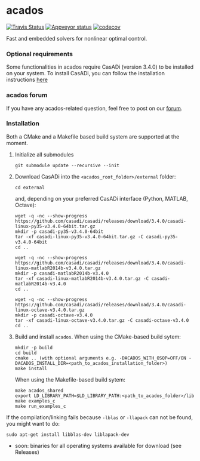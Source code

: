 # acados
[![Travis Status](https://secure.travis-ci.org/acados/acados.png?branch=master)](http://travis-ci.org/acados/acados)
[![Appveyor status](https://ci.appveyor.com/api/projects/status/q0b2nohk476u5clg?svg=true)](https://ci.appveyor.com/project/roversch/acados)
[![codecov](https://codecov.io/gh/acados/acados/branch/master/graph/badge.svg)](https://codecov.io/gh/acados/acados)

Fast and embedded solvers for nonlinear optimal control.

### Optional requirements
Some functionalities in acados require CasADi (version 3.4.0) to be installed on your system.
To install CasADi, you can follow the installation instructions [here](https://github.com/casadi/casadi/wiki/InstallationInstructions)

### acados forum 
If you have any acados-related question, feel free to post on our [forum](https://discourse.acados.org/).  

### Installation
Both a CMake and a Makefile based build system are supported at the moment.

1. Initialize all submodules
    ```
    git submodule update --recursive --init
    ```

1. Download CasADi into the `<acados_root_folder>/external` folder:
    ```
    cd external
    ```
    and, depending on your preferred CasADi interface (Python, MATLAB, Octave):

    ```
    wget -q -nc --show-progress https://github.com/casadi/casadi/releases/download/3.4.0/casadi-linux-py35-v3.4.0-64bit.tar.gz
    mkdir -p casadi-py35-v3.4.0-64bit
    tar -xf casadi-linux-py35-v3.4.0-64bit.tar.gz -C casadi-py35-v3.4.0-64bit
    cd ..
    ```

    ```
    wget -q -nc --show-progress https://github.com/casadi/casadi/releases/download/3.4.0/casadi-linux-matlabR2014b-v3.4.0.tar.gz
    mkdir -p casadi-matlabR2014b-v3.4.0
    tar -xf casadi-linux-matlabR2014b-v3.4.0.tar.gz -C casadi-matlabR2014b-v3.4.0
    cd ..
    ```

    ```
    wget -q -nc --show-progress https://github.com/casadi/casadi/releases/download/3.4.0/casadi-linux-octave-v3.4.0.tar.gz
    mkdir -p casadi-octave-v3.4.0
    tar -xf casadi-linux-octave-v3.4.0.tar.gz -C casadi-octave-v3.4.0
    cd ..
    ```

1. Build and install `acados`.
    When using the CMake-based build sytem:
    ```
    mkdir -p build
    cd build
    cmake .. (with optional arguments e.g. -DACADOS_WITH_OSQP=OFF/ON -DACADOS_INSTALL_DIR=<path_to_acados_installation_folder>)
    make install
    ```

    When using the Makefile-based build sytem:
    ```
    make acados_shared
    export LD_LIBRARY_PATH=$LD_LIBRARY_PATH:<path_to_acados_folder>/lib
    make examples_c
    make run_examples_c
    ```

  If the compilation/linking fails because `-lblas` or `-llapack` can not be found, you might want to do:
  ```
  sudo apt-get install libblas-dev liblapack-dev
  ```

* soon: binaries for all operating systems available for download (see Releases)
